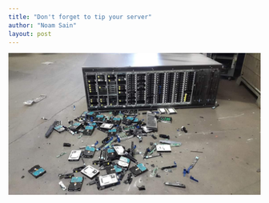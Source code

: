 ```yaml
---
title: "Don't forget to tip your server"
author: "Noam Sain"
layout: post
---
```


![Don't forget to tip your server](/assets/2020/2020-08-dont-forget-to-tip-your-server.jpg "Don't forget to tip your server")
